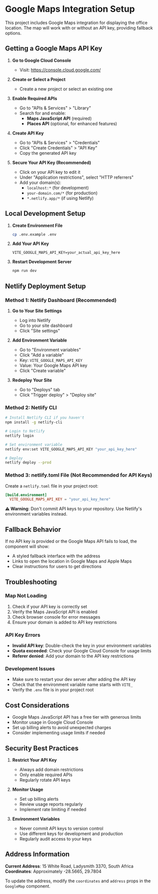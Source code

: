 # Google Maps Integration Setup

This project includes Google Maps integration for displaying the office location. The map will work with or without an API key, providing fallback options.

## Getting a Google Maps API Key

1. **Go to Google Cloud Console**
   - Visit: https://console.cloud.google.com/

2. **Create or Select a Project**
   - Create a new project or select an existing one

3. **Enable Required APIs**
   - Go to "APIs & Services" > "Library"
   - Search for and enable:
     - **Maps JavaScript API** (required)
     - **Places API** (optional, for enhanced features)

4. **Create API Key**
   - Go to "APIs & Services" > "Credentials"
   - Click "Create Credentials" > "API Key"
   - Copy the generated API key

5. **Secure Your API Key (Recommended)**
   - Click on your API key to edit it
   - Under "Application restrictions", select "HTTP referrers"
   - Add your domain(s):
     - `localhost:*` (for development)
     - `your-domain.com/*` (for production)
     - `*.netlify.app/*` (if using Netlify)

## Local Development Setup

1. **Create Environment File**
   ```bash
   cp .env.example .env
   ```

2. **Add Your API Key**
   ```env
   VITE_GOOGLE_MAPS_API_KEY=your_actual_api_key_here
   ```

3. **Restart Development Server**
   ```bash
   npm run dev
   ```

## Netlify Deployment Setup

### Method 1: Netlify Dashboard (Recommended)

1. **Go to Your Site Settings**
   - Log into Netlify
   - Go to your site dashboard
   - Click "Site settings"

2. **Add Environment Variable**
   - Go to "Environment variables"
   - Click "Add a variable"
   - Key: `VITE_GOOGLE_MAPS_API_KEY`
   - Value: Your Google Maps API key
   - Click "Create variable"

3. **Redeploy Your Site**
   - Go to "Deploys" tab
   - Click "Trigger deploy" > "Deploy site"

### Method 2: Netlify CLI

```bash
# Install Netlify CLI if you haven't
npm install -g netlify-cli

# Login to Netlify
netlify login

# Set environment variable
netlify env:set VITE_GOOGLE_MAPS_API_KEY "your_api_key_here"

# Deploy
netlify deploy --prod
```

### Method 3: netlify.toml File (Not Recommended for API Keys)

Create a `netlify.toml` file in your project root:

```toml
[build.environment]
  VITE_GOOGLE_MAPS_API_KEY = "your_api_key_here"
```

**⚠️ Warning**: Don't commit API keys to your repository. Use Netlify's environment variables instead.

## Fallback Behavior

If no API key is provided or the Google Maps API fails to load, the component will show:

- A styled fallback interface with the address
- Links to open the location in Google Maps and Apple Maps
- Clear instructions for users to get directions

## Troubleshooting

### Map Not Loading
1. Check if your API key is correctly set
2. Verify the Maps JavaScript API is enabled
3. Check browser console for error messages
4. Ensure your domain is added to API key restrictions

### API Key Errors
- **Invalid API key**: Double-check the key in your environment variables
- **Quota exceeded**: Check your Google Cloud Console for usage limits
- **Referer denied**: Add your domain to the API key restrictions

### Development Issues
- Make sure to restart your dev server after adding the API key
- Check that the environment variable name starts with `VITE_`
- Verify the `.env` file is in your project root

## Cost Considerations

- Google Maps JavaScript API has a free tier with generous limits
- Monitor usage in Google Cloud Console
- Set up billing alerts to avoid unexpected charges
- Consider implementing usage limits if needed

## Security Best Practices

1. **Restrict Your API Key**
   - Always add domain restrictions
   - Only enable required APIs
   - Regularly rotate API keys

2. **Monitor Usage**
   - Set up billing alerts
   - Review usage reports regularly
   - Implement rate limiting if needed

3. **Environment Variables**
   - Never commit API keys to version control
   - Use different keys for development and production
   - Regularly audit access to your keys

## Address Information

**Current Address**: 15 White Road, Ladysmith 3370, South Africa
**Coordinates**: Approximately -28.5665, 29.7804

To update the address, modify the `coordinates` and `address` props in the `GoogleMap` component.